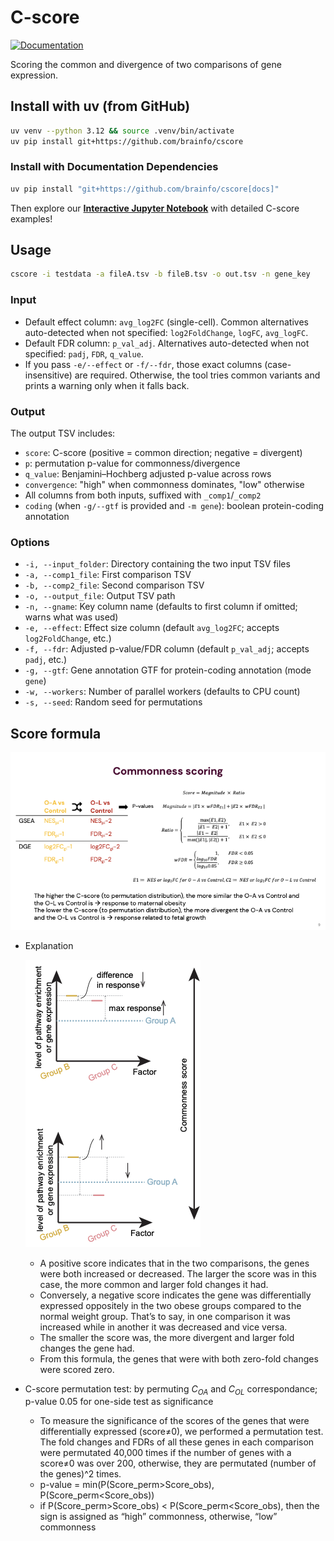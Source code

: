 # C-score

[![Documentation](https://github.com/DengLab-KI/cscore/actions/workflows/docs.yml/badge.svg)](https://DengLab-KI.github.io/cscore/)

Scoring the common and divergence of two comparisons of gene expression.



## Install with uv (from GitHub)

```bash
uv venv --python 3.12 && source .venv/bin/activate
uv pip install git+https://github.com/brainfo/cscore
```

### Install with Documentation Dependencies

```bash
uv pip install "git+https://github.com/brainfo/cscore[docs]"
```

Then explore our **[Interactive Jupyter Notebook](https://brainfo.github.io/cscore/cscore_showcase/)** with detailed C-score examples!

## Usage

```bash
cscore -i testdata -a fileA.tsv -b fileB.tsv -o out.tsv -n gene_key
```

### Input
- Default effect column: `avg_log2FC` (single-cell). Common alternatives auto-detected when not specified: `log2FoldChange`, `logFC`, `avg_logFC`.
- Default FDR column: `p_val_adj`. Alternatives auto-detected when not specified: `padj`, `FDR`, `q_value`.
- If you pass `-e/--effect` or `-f/--fdr`, those exact columns (case-insensitive) are required. Otherwise, the tool tries common variants and prints a warning only when it falls back.

### Output
The output TSV includes:
- `score`: C-score (positive = common direction; negative = divergent)
- `p`: permutation p-value for commonness/divergence
- `q_value`: Benjamini–Hochberg adjusted p-value across rows
- `convergence`: "high" when commonness dominates, "low" otherwise
- All columns from both inputs, suffixed with `_comp1`/`_comp2`
- `coding` (when `-g/--gtf` is provided and `-m gene`): boolean protein-coding annotation

### Options
- `-i, --input_folder`: Directory containing the two input TSV files
- `-a, --comp1_file`: First comparison TSV
- `-b, --comp2_file`: Second comparison TSV
- `-o, --output_file`: Output TSV path
- `-n, --gname`: Key column name (defaults to first column if omitted; warns what was used)
- `-e, --effect`: Effect size column (default `avg_log2FC`; accepts `log2FoldChange`, etc.)
- `-f, --fdr`: Adjusted p-value/FDR column (default `p_val_adj`; accepts `padj`, etc.)
- `-g, --gtf`: Gene annotation GTF for protein-coding annotation (mode `gene`)
- `-w, --workers`: Number of parallel workers (defaults to CPU count)
- `-s, --seed`: Random seed for permutations



## Score formula

![image.png](img/image.png)

- Explanation

    ![image.png](img/result_image.png)

  - A positive score indicates that in the two comparisons, the genes were both increased or decreased.  The larger the score was in this case, the more common and larger fold changes it had.
  - Conversely, a negative score indicates the gene was differentially expressed oppositely in the two obese groups compared to the normal weight group. That’s to say, in one comparison it was increased while in another it was decreased and vice versa.
  - The smaller the score was, the more divergent and larger fold changes the gene had.
  - From this formula, the genes that were with both zero-fold changes were scored zero.
- C-score permutation test: by permuting $C_{OA}$ and $C_{OL}$ correspondance; p-value 0.05 for one-side test as significance
  - To measure the significance of the scores of the genes that were differentially expressed (score≠0), we performed a permutation test. The fold changes and FDRs of all these genes in each comparison were permutated 40,000 times if the number of genes with a score≠0 was over 200, otherwise, they are permutated (number of the genes)^2 times.
  - p-value = min(P(Score_perm>Score_obs), P(Score_perm<Score_obs))
  - if P(Score_perm>Score_obs) < P(Score_perm<Score_obs), then the sign is assigned as “high” commonness, otherwise, “low” commonness
